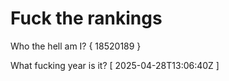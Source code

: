 # Fuck the rankings

Who the hell am I?
{ 18520189 }

What fucking year is it?
[ 2025-04-28T13:06:40Z ]

